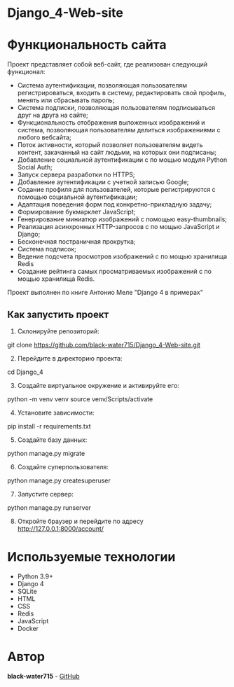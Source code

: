 # Django_4-Web-site
# Функциональность сайта
Проект представляет собой веб-сайт, где реализован следующий функционал:
* Система аутентификации, позволяющая пользователям регистрироваться, входить в  систему, редактировать свой профиль, менять или 
сбрасывать пароль; 
* Cистема подписки, позволяющая пользователям подписываться друг 
на друга на сайте;
*  Функциональность отображения выложенных изображений и система, 
позволяющая пользователям делиться изображениями с любого вебсайта;
* Поток активности, который позволяет пользователям видеть контент, 
закачанный на сайт людьми, на которых они подписаны;
* Добавление социальной аутентификации с  по мощью модуля Python 
Social Auth;
* Запуск сервера разработки по HTTPS;
* Добавление аутентификации с учетной записью Google;
* Содание профиля для пользователей, которые регистрируются с  помощью социальной аутентификации;
* Адаптация поведения форм под конкретно-прикладную задачу;
* Формирование букмарклет JavaScript;
* Генерирование миниатюр изображений с помощью easy-thumbnails;
* Реализация асинхронных HTTP-запросов с  по мощью JavaScript 
и Django;
* Бесконечная постраничная прокрутка;
* Система подписок;
* Ведение подсчета просмотров изображений с  по мощью хранилища 
Redis
* Создание рейтинга самых просматриваемых изображений с по мощью 
хранилища Redis.

Проект выполнен по книге Антонио Меле "Django 4 в примерах"

## Как запустить проект

1. Склонируйте репозиторий:

git clone https://github.com/black-water715/Django_4-Web-site.git

2. Перейдите в директорию проекта:

cd Django_4

3. Создайте виртуальное окружение и активируйте его:

python -m venv venv
source venv/Scripts/activate

4. Установите зависимости:

pip install -r requirements.txt

5. Создайте базу данных:

python manage.py migrate

6. Создайте суперпользователя:

python manage.py createsuperuser 

7. Запустите сервер:

python manage.py runserver

8. Откройте браузер и перейдите по адресу http://127.0.0.1:8000/account/

# Используемые технологии
* Python 3.9+
* Django 4
* SQLite
* HTML 
* CSS
* Redis
* JavaScript
* Docker

# Автор
**black-water715** - [GitHub](https://github.com/black-water715)
